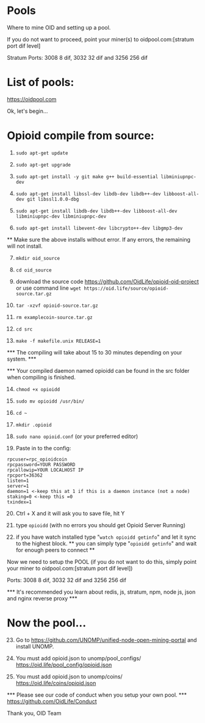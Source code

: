 # Pools
Where to mine OID and setting up a pool.

If you do not want to proceed, point your miner(s) to oidpool.com:[stratum port dif level]

Stratum Ports: 3008 8 dif, 3032 32 dif and 3256 256 dif

# List of pools:
https://oidpool.com


Ok, let's begin...

# Opioid compile from source:
1) ```sudo apt-get update```

2) ```sudo apt-get upgrade```

3) ```sudo apt-get install -y git make g++ build-essential libminiupnpc-dev```

4) ```sudo apt-get install libssl-dev libdb-dev libdb++-dev libboost-all-dev git libssl1.0.0-dbg```

5) ```sudo apt-get install libdb-dev libdb++-dev libboost-all-dev libminiupnpc-dev libminiupnpc-dev```

6) ```sudo apt-get install libevent-dev libcrypto++-dev libgmp3-dev```

** Make sure the above installs without error. If any errors, the remaining will not install.

7) ```mkdir oid_source```

8) ```cd oid_source```

9) download the source code https://github.com/OidLife/opioid-oid-project
or use command line ```wget https://oid.life/source/opioid-source.tar.gz```

10) ```tar -xzvf opioid-source.tar.gz```

11) ```rm examplecoin-source.tar.gz```

12) ```cd src```

13) ```make -f makefile.unix RELEASE=1```

*** The compiling will take about 15 to 30 minutes depending on your system. ***

*** Your compiled daemon named opioidd can be found in the src folder when compiling is finished.

14) ```chmod +x opioidd```

15) ```sudo mv opioidd /usr/bin/```

16) ```cd ~```

17) ```mkdir .opioid```

18) ```sudo nano opioid.conf``` (or your preferred editor)

19) Paste in to the config:
```
rpcuser=rpc_opioidcoin
rpcpassword=YOUR PASSWORD
rpcallowip=YOUR LOCALHOST IP
rpcport=36362
listen=1
server=1
daemon=1 <-keep this at 1 if this is a daemon instance (not a node)
staking=0 <-keep this =0
txindex=1
```
20) Ctrl + X and it will ask you to save file, hit Y

21) type ```opioidd``` (with no errors you should get Opioid Server Running)

22) if you have watch installed type "```watch opioidd getinfo```" and let it sync to the highest block.
** you can simply type "```opioidd getinfo```" and wait for enough peers to connect **

Now we need to setup the POOL (if you do not want to do this, simply point your miner to oidpool.com:[stratum port dif level])

Ports: 3008 8 dif, 3032 32 dif and 3256 256 dif

*** It's recommended you learn about redis, js, stratum, npm, node js, json and nginx reverse proxy ***

# Now the pool...

23) Go to https://github.com/UNOMP/unified-node-open-mining-portal and install UNOMP. 

24) You must add opioid.json to unomp/pool_configs/  
https://oid.life/pool_config/opioid.json

25) You must add opioid.json to unomp/coins/
https://oid.life/coins/opioid.json

*** Please see our code of conduct when you setup your own pool. ***
https://github.com/OidLife/Conduct


Thank you,
OID Team  
